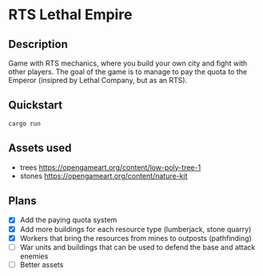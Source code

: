 # RTS Lethal Empire

## Description

Game with RTS mechanics, where you build your own city and fight with other
players. The goal of the game is to manage to pay the quota to the Emperor
(insipred by Lethal Company, but as an RTS).

## Quickstart

```console
cargo run
```

## Assets used

- trees https://opengameart.org/content/low-poly-tree-1
- stones https://opengameart.org/content/nature-kit

## Plans

- [x] Add the paying quota system
- [x] Add more buildings for each resource type (lumberjack, stone quarry)
- [x] Workers that bring the resources from mines to outposts (pathfinding)
- [ ] War units and buildings that can be used to defend the base and attack enemies
- [ ] Better assets
